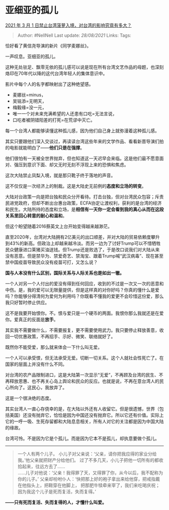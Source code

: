 # 亚细亚的孤儿
[2021 年 3 月 1 日禁止台湾菠萝入境，对台湾的影响究竟有多大？](https://www.zhihu.com/question/446790267/answer/1757690207)


> Author: #NellNell 
Last update: *28/08/2021* 
Links:
Tags: 

  

恰好看了黄信尧导演的新片《同学麦娜丝》。

一声叹息。亚细亚的孤儿。

这种无处驻足、飘零无依的孤儿感可以说是现在所有台湾文艺作品的母题，也深刻烙印在70年代以降的这代台湾年轻人的集体意识中。

影片中每个人的名字都映射出了这种绝望感。

-   麦娜丝=minus，
-   吴铭添=无明天，
-   梅毅缘=没一元，
-   唯一一个对未来充满希望的人还患有口吃=无法言说，
-   口吃者被阴错阳差的打死=在荒谬中灭亡。

每一个台湾人都能够读懂这种孤儿感，因为他们自己身上就弥漫着这种孤儿感。

其实只要跟他们深入交谈过，再读读台湾这些年来的文学作品、看看新晋导演们拍的电影就能明白了——**他们只是在强撑**。

他们很怕有一天被全世界抛弃，但也知道这一天迟早会来临。这是他们最不愿意面对、强压到意识下面、却又无时无刻不浮现上来的恐惧和焦虑。

这次大陆禁止凤梨入境，就是那只靴子终于落地的声音。

这不仅仅是一次经济上的制裁。这是大陆史无前例的**态度和立场的转变**。

大陆对台政策一向是把台独和民众分开看待。打击台独，但对台湾民众包容；斥责民进党政府，但却不断出台惠台政策，ECFA协定让渡权利，获利的是台湾的经济和民生。大陆所持的态度和立场，是**相信有一天你一定会看到我的真心从而在这段关系里回心转意的耐心和温和**。

但这个盼望随着2016蔡英文上台开始变得越来越渺茫。

直至2020年，台湾对大陆拥有2亿美元的出口顺差，并对大陆的贸易依赖度攀升到43%的新高。但政治上却越来越冷淡。而另一边为了讨好Trump可以不惜牺牲民众健康进口莱猪买油送钱。但Trump还是败选了，于是改口说我们对大陆从来没有恶意。但是禁华为、禁爱奇艺、禁淘宝、跟着Trump喊“武汉病毒”、现在甚至禁中国疫苗导致民众没有疫苗可打，又怎么说？

**国与人本没有什么区别，国际关系与人际关系也是如出一辙。**

一个人对另一个人付出的爱没有得到任何回应，收到的不过是一次又一次的恶意和中伤。是，我的爱可以无限量提供，但是这样真的对你好吗？你真的懂什么是爱吗？你能够分得清何为爱何为利用吗？你既看不懂我的爱更不会珍惜这份爱，那么我只好暂时停止供应。

这不是我要开始恨你。不。恨与爱只是一个硬币的两面。我恨你那么我就还是在爱你。爱真正的反面是**放手**。

其实我不需要做什么，不需要报复，更不需要使用武力。我只要停止释放善意，收回一切优惠政策，不再招手、示好、微笑、联络就好了。

既然你不能受爱，那么就来体会一下什么叫无爱。

一个人可以承受恨，但无法承受无爱。切断一切关系。这个人就社会性死亡了。在国家的层面上并没有什么不同。

对台湾的农产品限制进口，这是大陆第一次显示“无爱”，不再顾及台湾的民生、不再释放恩惠、也不再关心岛上舆论和民众的反应。也就是说，不再在意台湾人的民心所向了。这民心，我放弃了。

这是一个很决绝的态度。

其实台湾人一直心存侥幸的是，在大陆以外还有人收留它。但是很遗憾，世界（包括美国）还没有抛弃它，恰恰是因为中国还没有抛弃它。所以它还有价值。实际上它的一呼一吸、生死存留都和大陆息息相关，所有人对它的关注都是因为中国大陆的缘故。

台湾可怜。不是因为它是个孤儿。而是因为它本不是孤儿，却执意要做个孤儿。

---

> 一个人有两个儿子。 小儿子对父亲说：‘父亲，请你把我应得的家业分给我。’他父亲就把财产分给他们。 过了不多几天，小儿子把他一切所有的都收拾起来，往远方去了……  
> ……儿子对他说：‘父亲！我得罪了天，又得罪了你，从今以后，我不配称为你的儿子。’ 父亲却吩咐仆人：‘快把那上好的袍子拿出来给他穿，把戒指戴在他指头上，把鞋穿在他脚上， 把那肥牛犊牵来宰了，我们来吃喝庆祝； 因为我这个儿子是死而复活，失而复得。’

**——只有死而复活、失而复得的人，才懂什么叫爱。**
